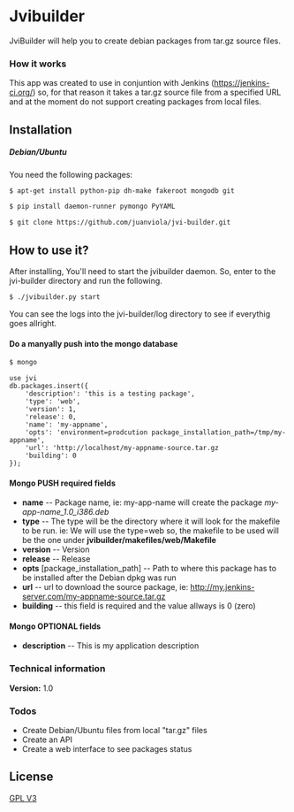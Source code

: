 # Jvibuilder

JviBuilder will help you to create debian packages from tar.gz source files.

### How it works
This app was created to use in conjuntion with Jenkins (https://jenkins-ci.org/) so, for that reason it takes a tar.gz source file from a specified URL and at the moment do not support creating packages from local files.

## Installation
##### Debian/Ubuntu
You need the following packages:

```sh
$ apt-get install python-pip dh-make fakeroot mongodb git
```
```sh
$ pip install daemon-runner pymongo PyYAML
```
```sh
$ git clone https://github.com/juanviola/jvi-builder.git
```

## How to use it?
After installing, You'll need to start the jvibuilder daemon. So, enter to the jvi-builder directory and run the following.

```sh
$ ./jvibuilder.py start
```
You can see the logs into the jvi-builder/log directory to see if everythig goes allright.

#### Do a manyally push into the mongo database
```sh
$ mongo 
```
```mongo
use jvi
db.packages.insert({
	'description': 'this is a testing package',
	'type': 'web',
	'version': 1,
	'release': 0,
	'name': 'my-appname',
	'opts': 'environment=prodcution package_installation_path=/tmp/my-appname',
	'url': 'http://localhost/my-appname-source.tar.gz
	'building': 0
}); 
```
#### Mongo PUSH required fields
 - **name** -- Package name, ie: my-app-name will create the package *my-app-name_1.0_i386.deb* 
 - **type** -- The type will be the directory where it will look for the makefile to be run. ie: We will use the type=web so, the makefile to be used will be the one under **jvibuilder/makefiles/web/Makefile**
 - **version** -- Version
 - **release** -- Release
 - **opts** [package_installation_path] -- Path to where this package has to be installed after the Debian dpkg was run
 - **url** -- url to download the source package, ie: http://my.jenkins-server.com/my-appname-source.tar.gz 
 - **building** -- this field is required and the value allways is 0 (zero)
#### Mongo OPTIONAL fields
 - **description** -- This is my application description

### Technical information
**Version:** 1.0

### Todos
 - Create Debian/Ubuntu files from local "tar.gz" files
 - Create an API
 - Create a web interface to see packages status

License
----
[GPL V3](http://www.gnu.org/licenses/gpl-3.0.txt)





